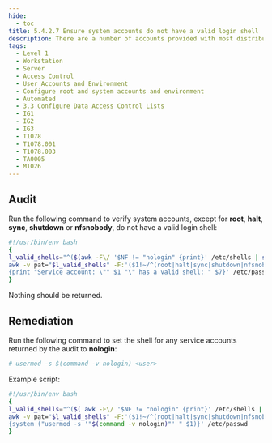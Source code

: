 ```yaml
---
hide:
  - toc
title: 5.4.2.7 Ensure system accounts do not have a valid login shell
description: There are a number of accounts provided with most distributions that are used to manage applications and are not intended to provide an interactive shell. Furthermore, a user may add special accounts that are not intended to provide an interactive shell.
tags:
  - Level 1
  - Workstation
  - Server
  - Access Control
  - User Accounts and Environment
  - Configure root and system accounts and environment
  - Automated
  - 3.3 Configure Data Access Control Lists
  - IG1
  - IG2
  - IG3
  - T1078
  - T1078.001
  - T1078.003
  - TA0005
  - M1026
---
```


## Audit
Run the following command to verify system accounts, except for **root**, **halt**, **sync**, **shutdown** or **nfsnobody**, do not have a valid login shell:
```bash linenums="1"
#!/usr/bin/env bash
{
l_valid_shells="^($(awk -F\/ '$NF != "nologin" {print}' /etc/shells | sed -rn '/^\//{s,/,\\\\/,g;p}' | paste -s -d '|' - ))$"
awk -v pat="$l_valid_shells" -F:'($1!~/^(root|halt|sync|shutdown|nfsnobody)$/ && ($3<'"$(awk '/^\s*UID_MIN/{print $2}' /etc/login.defs)"' || $3 == 65534) && $(NF) ~ pat)
{print "Service account: \"" $1 "\" has a valid shell: " $7}' /etc/passwd
}
```
Nothing should be returned.

## Remediation
Run the following command to set the shell for any service accounts returned by the audit to **nologin**:
```bash
# usermod -s $(command -v nologin) <user>
```

Example script:
```bash linenums="1"
#!/usr/bin/env bash
{
l_valid_shells="^($( awk -F\/ '$NF != "nologin" {print}' /etc/shells | sed -rn '/^\//{s,/,\\\\/,g;p}' | paste -s -d '|' - ))$"
awk -v pat="$l_valid_shells" -F:'($1!~/^(root|halt|sync|shutdown|nfsnobody)$/ && ($3<'"$(awk '/^\s*UID_MIN/{print $2}' /etc/login.defs)"' || $3 == 65534) && $(NF) ~ pat)
{system ("usermod -s '"$(command -v nologin)"' " $1)}' /etc/passwd
}
```
